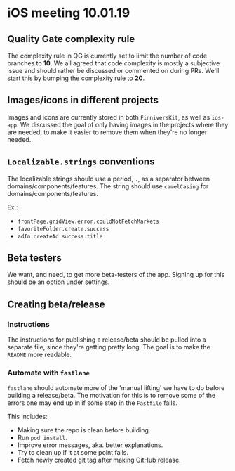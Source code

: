# iOS meeting 10.01.19
## Quality Gate complexity rule
The complexity rule in QG is currently set to limit the number of code branches to **10**. We all agreed that code complexity is mostly a subjective issue and should rather be discussed or commented on during PRs. We'll start this by bumping the complexity rule to **20**.

## Images/icons in different projects
Images and icons are currently stored in both `FinniversKit`, as well as `ios-app`. We discussed the goal of only having images in the projects where they are needed, to make it easier to remove them when they're no longer needed. 

## `Localizable.strings` conventions
The localizable strings should use a period, `.`, as a separator between domains/components/features. The string should use `camelCasing` for domains/components/features.

Ex.:
- `frontPage.gridView.error.couldNotFetchMarkets`
- `favoriteFolder.create.success`
- `adIn.createAd.success.title`

## Beta testers
We want, and need, to get more beta-testers of the app. Signing up for this should be an option under settings.

## Creating beta/release
### Instructions
The instructions for publishing a release/beta should be pulled into a separate file, since they're getting pretty long. The goal is to make the `README` more readable.

### Automate with `fastlane`
`fastlane` should automate more of the 'manual lifting' we have to do before building a release/beta. The motivation for this is to remove some of the errors one may end up in if some step in the `Fastfile` fails.

This includes:
- Making sure the repo is clean before building.
- Run `pod install`.
- Improve error messages, aka. better explanations.
- Try to clean up if it at some point fails.
- Fetch newly created git tag after making GitHub release.